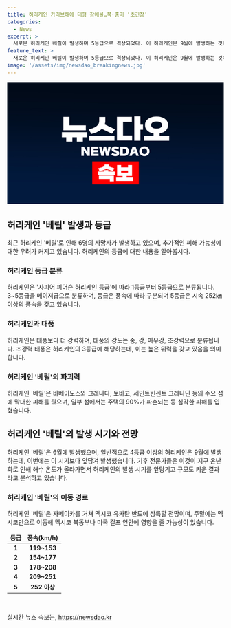 ```yaml
---
title: 허리케인 카리브해에 대형 장애물…북·중미 ‘초긴장’
categories:
  - News
excerpt: >
  새로운 허리케인 베릴이 발생하며 5등급으로 격상되었다. 이 허리케인은 9월에 발생하는 것이 보통이나, 이번에는 6월에 이미 등급을 올렸다. 전문가들은 해수 온도 상승으로 허리케인 발생 시기와 규모가 변화하고 있다고 분석했다. 베릴은 카리브해를 통과하며 6명이 사망하고 피해를 입히고, 멕시코와 미국 걸프 연안등에도 영향을 미치는 것으로 예상된다. 이 같은 흐름으로 인해 올 여름에도 더 강력한 허리케인 발생 가능성이 있다는 것에 주목해야 한다.
feature_text: >
  새로운 허리케인 베릴이 발생하며 5등급으로 격상되었다. 이 허리케인은 9월에 발생하는 것이 보통이나, 이번에는 6월에 이미 등급을 올렸다. 전문가들은 해수 온도 상승으로 허리케인 발생 시기와 규모가 변화하고 있다고 분석했다. 베릴은 카리브해를 통과하며 6명이 사망하고 피해를 입히고, 멕시코와 미국 걸프 연안등에도 영향을 미치는 것으로 예상된다. 이 같은 흐름으로 인해 올 여름에도 더 강력한 허리케인 발생 가능성이 있다는 것에 주목해야 한다.
image: '/assets/img/newsdao_breakingnews.jpg'
---
```


<p><img src="/assets/img/newsdao_breakingnews.jpg" alt="bookingtag 속보" /></p>

<h2 data-ke-size="size26">허리케인 '베릴' 발생과 등급</h2>

<p data-ke-size="size16">최근 허리케인 '베릴'로 인해 6명의 사망자가 발생하고 있으며, 추가적인 피해 가능성에 대한 우려가 커지고 있습니다. 허리케인의 등급에 대한 내용을 알아봅시다.</p>

<h3>허리케인 등급 분류</h3>

<p data-ke-size="size16">허리케인은 '사피어 피어슨 허리케인 등급'에 따라 1등급부터 5등급으로 분류됩니다. 3~5등급을 메이저급으로 분류하며, 등급은 풍속에 따라 구분되며 5등급은 시속 252㎞ 이상의 풍속을 갖고 있습니다.</p>

<h3>허리케인과 태풍</h3>

<p data-ke-size="size16">허리케인은 태풍보다 더 강력하며, 태풍의 강도는 중, 강, 매우강, 초강력으로 분류됩니다. 초강력 태풍은 허리케인의 3등급에 해당하는데, 이는 높은 위력을 갖고 있음을 의미합니다.</p>

<h3>허리케인 '베릴'의 파괴력</h3>

<p data-ke-size="size16">허리케인 '베릴'은 바베이도스와 그레나다, 토바고, 세인트빈센트 그레나딘 등의 주요 섬에 막대한 피해를 줬으며, 일부 섬에서는 주택의 90%가 파손되는 등 심각한 피해를 입혔습니다.</p>

<h2 data-ke-size="size26">허리케인 '베릴'의 발생 시기와 전망</h2>

<p data-ke-size="size16">허리케인 '베릴'은 6월에 발생했으며, 일반적으로 4등급 이상의 허리케인은 9월에 발생하는데, 이번에는 이 시기보다 앞당겨 발생했습니다. 기후 전문가들은 이것이 지구 온난화로 인해 해수 온도가 올라가면서 허리케인의 발생 시기를 앞당기고 규모도 키운 결과라고 분석하고 있습니다.</p>

<h3>허리케인 '베릴'의 이동 경로</h3>

<p data-ke-size="size16">허리케인 '베릴'은 자메이카를 거쳐 멕시코 유카탄 반도에 상륙할 전망이며, 주말에는 멕시코만으로 이동해 멕시코 북동부나 미국 걸프 연안에 영향을 줄 가능성이 있습니다.</p>

<table>
<thead>
<tr>
<td style="text-align: center; height: 17px;"><b>등급</b></td>
<td style="text-align: center; height: 17px;"><b>풍속(km/h)</b></td>
</tr>
</thead>
<tbody>
<tr>
<td style="text-align: center; height: 17px;"><b>1</b></td>
<td style="text-align: center; height: 17px;"><b>119~153</b></td>
</tr>
<tr>
<td style="text-align: center; height: 17px;"><b>2</b></td>
<td style="text-align: center; height: 17px;"><b>154~177</b></td>
</tr>
<tr>
<td style="text-align: center; height: 17px;"><b>3</b></td>
<td style="text-align: center; height: 17px;"><b>178~208</b></td>
</tr>
<tr>
<td style="text-align: center; height: 17px;"><b>4</b></td>
<td style="text-align: center; height: 17px;"><b>209~251</b></td>
</tr>
<tr>
<td style="text-align: center; height: 17px;"><b>5</b></td>
<td style="text-align: center; height: 17px;"><b>252 이상</b></td>
</tr>
</tbody>
</table>

<p data-ke-size="size16">&nbsp;</p>
실시간 뉴스 속보는, <a href="https://newsdao.kr" rel="dofollow">https://newsdao.kr</a>


